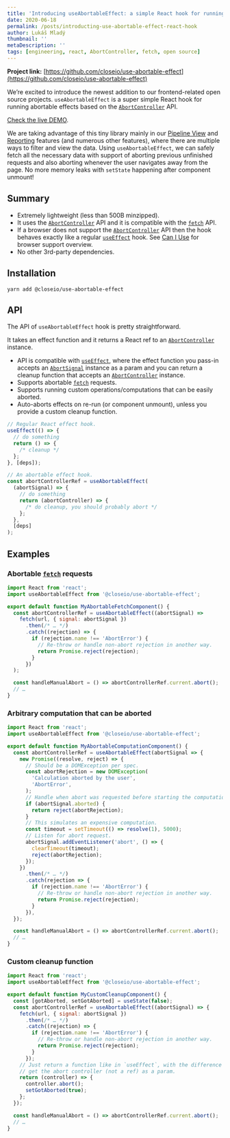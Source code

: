 ```yaml
---
title: 'Introducing useAbortableEffect: a simple React hook for running abortable effects'
date: 2020-06-18
permalink: /posts/introducting-use-abortable-effect-react-hook
author: Lukáš Mladý
thumbnail: ''
metaDescription: ''
tags: [engineering, react, AbortController, fetch, open source]
---
```


**Project link:** [https://github.com/closeio/use-abortable-effect](https://github.com/closeio/use-abortable-effect)

We’re excited to introduce the newest addition to our frontend-related open source projects. `useAbortableEffect` is a super simple React hook for running abortable effects based on the [`AbortController`](https://developer.mozilla.org/en-US/docs/Web/API/AbortController) API.

[Check the live DEMO](https://closeio.github.io/use-abortable-effect/).

We are taking advantage of this tiny library mainly in our [Pipeline View](https://close.com/pipeline/) and [Reporting](https://close.com/reporting/) features (and numerous other features), where there are multiple ways to filter and view the data. Using `useAbortableEffect`, we can safely fetch all the necessary data with support of aborting previous unfinished requests and also aborting whenever the user navigates away from the page. No more memory leaks with `setState` happening after component unmount!

## Summary

- Extremely lightweight (less than 500B minzipped).
- It uses the [`AbortController`](https://developer.mozilla.org/en-US/docs/Web/API/AbortController) API and it is compatible with the [`fetch`](https://developer.mozilla.org/en-US/docs/Web/API/Fetch_API) API.
- If a browser does not support the [`AbortController`](https://developer.mozilla.org/en-US/docs/Web/API/AbortController) API then the hook behaves exactly like a regular [`useEffect`](https://reactjs.org/docs/hooks-effect.html) hook. See [Can I Use](https://caniuse.com/#search=abortcontroller) for browser support overview.
- No other 3rd-party dependencies.

## Installation

    yarn add @closeio/use-abortable-effect

## API

The API of `useAbortableEffect` hook is pretty straightforward.

It takes an effect function and it returns a React ref to an [`AbortController`](https://developer.mozilla.org/en-US/docs/Web/API/AbortController) instance.

- API is compatible with [`useEffect`](https://reactjs.org/docs/hooks-effect.html), where the effect function you pass-in accepts an [`AbortSignal`](https://developer.mozilla.org/en-US/docs/Web/API/AbortSignal) instance as a param and you can return a cleanup function that accepts an [`AbortController`](https://developer.mozilla.org/en-US/docs/Web/API/AbortController) instance.
- Supports abortable [`fetch`](https://developer.mozilla.org/en-US/docs/Web/API/Fetch_API) requests.
- Supports running custom operations/computations that can be easily aborted.
- Auto-aborts effects on re-run (or component unmount), unless you provide
  a custom cleanup function.

```jsx
// Regular React effect hook.
useEffect(() => {
  // do something
  return () => {
    /* cleanup */
  };
}, [deps]);

// An abortable effect hook.
const abortControllerRef = useAbortableEffect(
  (abortSignal) => {
    // do something
    return (abortController) => {
      /* do cleanup, you should probably abort */
    };
  },
  [deps]
);
```

## Examples

### Abortable [`fetch`](https://developer.mozilla.org/en-US/docs/Web/API/Fetch_API) requests

```jsx
import React from 'react';
import useAbortableEffect from '@closeio/use-abortable-effect';

export default function MyAbortableFetchComponent() {
  const abortControllerRef = useAbortableEffect((abortSignal) =>
    fetch(url, { signal: abortSignal })
      .then(/* … */)
      .catch((rejection) => {
        if (rejection.name !== 'AbortError') {
          // Re-throw or handle non-abort rejection in another way.
          return Promise.reject(rejection);
        }
      })
  );

  const handleManualAbort = () => abortControllerRef.current.abort();
  // …
}
```

### Arbitrary computation that can be aborted

```jsx
import React from 'react';
import useAbortableEffect from '@closeio/use-abortable-effect';

export default function MyAbortableComputationComponent() {
  const abortControllerRef = useAbortableEffect(abortSignal => {
    new Promise((resolve, reject) => {
      // Should be a DOMException per spec.
      const abortRejection = new DOMException(
        'Calculation aborted by the user',
        'AbortError',
      );
      // Handle when abort was requested before starting the computation.
      if (abortSignal.aborted) {
        return reject(abortRejection);
      }
      // This simulates an expensive computation.
      const timeout = setTimeout(() => resolve(1), 5000);
      // Listen for abort request.
      abortSignal.addEventListener('abort', () => {
        clearTimeout(timeout);
        reject(abortRejection);
      });
    })
      .then(/* … */)
      .catch(rejection => {
        if (rejection.name !== 'AbortError') {
          // Re-throw or handle non-abort rejection in another way.
          return Promise.reject(rejection);
        }
      }),
  });

  const handleManualAbort = () => abortControllerRef.current.abort();
  // …
}
```

### Custom cleanup function

```jsx
import React from 'react';
import useAbortableEffect from '@closeio/use-abortable-effect';

export default function MyCustomCleanupComponent() {
  const [gotAborted, setGotAborted] = useState(false);
  const abortControllerRef = useAbortableEffect((abortSignal) => {
    fetch(url, { signal: abortSignal })
      .then(/* … */)
      .catch((rejection) => {
        if (rejection.name !== 'AbortError') {
          // Re-throw or handle non-abort rejection in another way.
          return Promise.reject(rejection);
        }
      });
    // Just return a function like in `useEffect`, with the difference that you
    // get the abort controller (not a ref) as a param.
    return (controller) => {
      controller.abort();
      setGotAborted(true);
    };
  });

  const handleManualAbort = () => abortControllerRef.current.abort();
  // …
}
```
